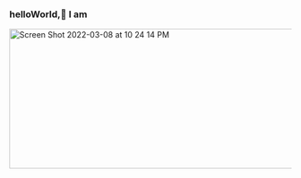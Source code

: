 ### helloWorld,👋 I am

   <img width="540" height="250" alt="Screen Shot 2022-03-08 at 10 24 14 PM" src="https://user-images.githubusercontent.com/64165035/157319020-2e3d8e30-ba7b-41c9-b986-4578baa0d16f.png">
